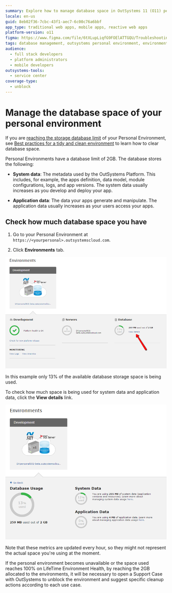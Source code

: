```yaml
---
summary: Explore how to manage database space in OutSystems 11 (O11) personal environments, which have a 2GB limit.
locale: en-us
guid: 8eb02f36-7cbc-43f1-aec7-6c00c76a6bbf
app_type: traditional web apps, mobile apps, reactive web apps
platform-version: o11
figma: https://www.figma.com/file/6tXLupLiqfG9FOElATTGQU/Troubleshooting?node-id=3327:485
tags: database management, outsystems personal environment, environment monitoring, performance optimization
audience:
  - full stack developers
  - platform administrators
  - mobile developers
outsystems-tools:
  - service center
coverage-type:
  - unblock
---
```


# Manage the database space of your personal environment

<div class="info" markdown="1">

If you are [reaching the storage database limit](#check-how-much-database-space-you-have) of your Personal Environment, see [Best practices for a tidy and clean environment](https://success.outsystems.com/Documentation/Best_Practices/Lifecycle/Best_practices_for_a_tidy_and_clean_environment) to learn how to clear database space.

</div>

Personal Environments have a database limit of 2GB. The database stores the following:

* **System data**: The metadata used by the OutSystems Platform. This includes, for example, the apps definition, data model, module configurations, logs, and app versions. The system data usually increases as you develop and deploy your app.

* **Application data**: The data your apps generate and manipulate. The application data usually increases as your users access your apps.

## Check how much database space you have

1. Go to your Personal Environment at `https://<yourpersonal>.outsystemscloud.com`.

1. Click **Environments** tab.

![Screenshot showing the OutSystems Personal Environment dashboard with 13% database usage.](images/manage-database-space_0.png "OutSystems Personal Environment Database Usage Overview")

In this example only 13% of the available database storage space is being used.

To check how much space is being used for system data and application data, click the **View details** link.

![Screenshot detailing database usage with 255 MB for system data and 4 MB for application data in the OutSystems Personal Environment.](images/manage-database-space_1.png "Detailed Database Usage in OutSystems Personal Environment")

<div class="info" markdown="1">

Note that these metrics are updated every hour, so they might not represent the actual space you're using at the moment.

</div>

<div class="info" markdown="1">

If the personal environment becomes unavailable or the space used reaches 100% on LifeTime Environment Health, by reaching the 2GB allocated to the environments, it will be necessary to open a Support Case with OutSystems to unblock the environment and suggest specific cleanup actions according to each use case.

</div>
